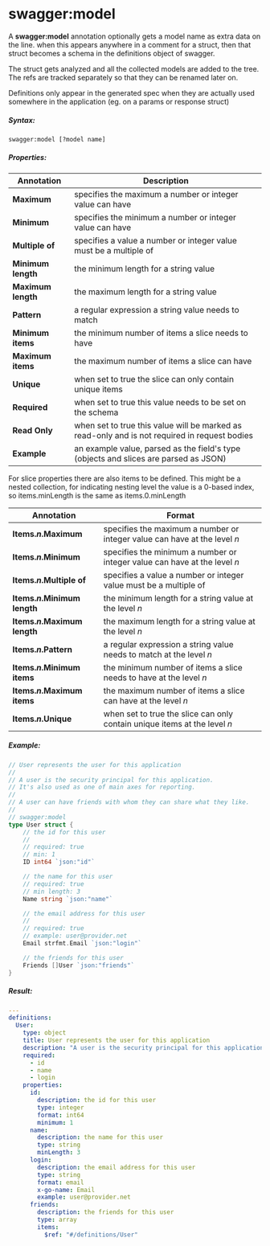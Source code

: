# swagger:model

A **swagger:model** annotation optionally gets a model name as extra data on the line.
when this appears anywhere in a comment for a struct, then that struct becomes a schema
in the definitions object of swagger.

<!--more-->

The struct gets analyzed and all the collected models are added to the tree.
The refs are tracked separately so that they can be renamed later on.

Definitions only appear in the generated spec when they are actually used somewhere in the application (eg. on a params or response struct)

##### Syntax:

```
swagger:model [?model name]
```

##### Properties:

Annotation | Description
-----------|------------
**Maximum** | specifies the maximum a number or integer value can have
**Minimum** | specifies the minimum a number or integer value can have
**Multiple of** | specifies a value a number or integer value must be a multiple of
**Minimum length** | the minimum length for a string value
**Maximum length** | the maximum length for a string value
**Pattern** | a regular expression a string value needs to match
**Minimum items** | the minimum number of items a slice needs to have
**Maximum items** | the maximum number of items a slice can have
**Unique** | when set to true the slice can only contain unique items
**Required** | when set to true this value needs to be set on the schema
**Read Only** | when set to true this value will be marked as read-only and is not required in request bodies
**Example** | an example value, parsed as the field's type<br/>(objects and slices are parsed as JSON)

For slice properties there are also items to be defined. This might be a nested collection, for indicating nesting
level the value is a 0-based index, so items.minLength is the same as items.0.minLength

Annotation | Format
-----------|--------
**Items.*n*.Maximum** |  specifies the maximum a number or integer value can have at the level *n*
**Items.*n*.Minimum** |  specifies the minimum a number or integer value can have at the level *n*
**Items.*n*.Multiple of** | specifies a value a number or integer value must be a multiple of
**Items.*n*.Minimum length** | the minimum length for a string value at the level *n*
**Items.*n*.Maximum length** | the maximum length for a string value at the level *n*
**Items.*n*.Pattern** | a regular expression a string value needs to match at the level *n*
**Items.*n*.Minimum items** | the minimum number of items a slice needs to have at the level *n*
**Items.*n*.Maximum items** | the maximum number of items a slice can have at the level *n*
**Items.*n*.Unique** | when set to true the slice can only contain unique items at the level *n*

##### Example:

```go
// User represents the user for this application
//
// A user is the security principal for this application.
// It's also used as one of main axes for reporting.
//
// A user can have friends with whom they can share what they like.
//
// swagger:model
type User struct {
	// the id for this user
	//
	// required: true
	// min: 1
	ID int64 `json:"id"`

	// the name for this user
	// required: true
	// min length: 3
	Name string `json:"name"`

	// the email address for this user
	//
	// required: true
	// example: user@provider.net
	Email strfmt.Email `json:"login"`

	// the friends for this user
	Friends []User `json:"friends"`
}
```

##### Result:

```yaml
---
definitions:
  User:
    type: object
    title: User represents the user for this application
    description: "A user is the security principal for this application.\nIt's also used as one of the main axes for reporting.\n\nA user can have friends with whom they can share what they like."
    required:
      - id
      - name
      - login
    properties:
      id:
        description: the id for this user
        type: integer
        format: int64
        minimum: 1
      name:
        description: the name for this user
        type: string
        minLength: 3
      login:
        description: the email address for this user
        type: string
        format: email
        x-go-name: Email
        example: user@provider.net
      friends:
        description: the friends for this user
        type: array
        items:
          $ref: "#/definitions/User"
```
